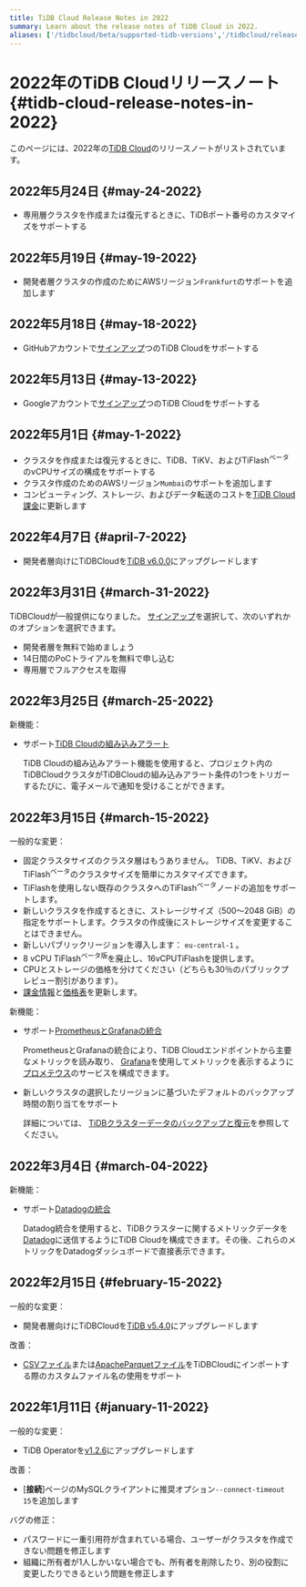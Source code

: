 ```yaml
---
title: TiDB Cloud Release Notes in 2022
summary: Learn about the release notes of TiDB Cloud in 2022.
aliases: ['/tidbcloud/beta/supported-tidb-versions','/tidbcloud/release-notes']
---
```


# 2022年のTiDB Cloudリリースノート {#tidb-cloud-release-notes-in-2022}

このページには、2022年の[TiDB Cloud](https://en.pingcap.com/tidb-cloud/)のリリースノートがリストされています。

## 2022年5月24日 {#may-24-2022}

-   専用層クラスタを作成または復元するときに、TiDBポート番号のカスタマイズをサポートする

## 2022年5月19日 {#may-19-2022}

-   開発者層クラスタの作成のためにAWSリージョン`Frankfurt`のサポートを追加します

## 2022年5月18日 {#may-18-2022}

-   GitHubアカウントで[サインアップ](https://tidbcloud.com/signup)つのTiDB Cloudをサポートする

## 2022年5月13日 {#may-13-2022}

-   Googleアカウントで[サインアップ](https://tidbcloud.com/signup)つのTiDB Cloudをサポートする

## 2022年5月1日 {#may-1-2022}

-   クラスタを作成または復元するときに、TiDB、TiKV、およびTiFlash<sup>ベータ</sup>のvCPUサイズの構成をサポートする
-   クラスタ作成のためのAWSリージョン`Mumbai`のサポートを追加します
-   コンピューティング、ストレージ、およびデータ転送のコストを[TiDB Cloud課金](/tidb-cloud/tidb-cloud-billing.md)に更新します

## 2022年4月7日 {#april-7-2022}

-   開発者層向けにTiDBCloudを[TiDB v6.0.0](https://docs.pingcap.com/tidb/v6.0/release-6.0.0-dmr)にアップグレードします

## 2022年3月31日 {#march-31-2022}

TiDBCloudが一般提供になりました。 [サインアップ](https://tidbcloud.com/signup)を選択して、次のいずれかのオプションを選択できます。

-   開発者層を無料で始めましょう
-   14日間のPoCトライアルを無料で申し込む
-   専用層でフルアクセスを取得

## 2022年3月25日 {#march-25-2022}

新機能：

-   サポート[TiDB Cloudの組み込みアラート](/tidb-cloud/monitor-built-in-alerting.md)

    TiDB Cloudの組み込みアラート機能を使用すると、プロジェクト内のTiDBCloudクラスタがTiDBCloudの組み込みアラート条件の1つをトリガーするたびに、電子メールで通知を受けることができます。

## 2022年3月15日 {#march-15-2022}

一般的な変更：

-   固定クラスタサイズのクラスタ層はもうありません。 TiDB、TiKV、およびTiFlash<sup>ベータ</sup>のクラスタサイズを簡単にカスタマイズできます。
-   TiFlashを使用しない既存のクラスタへのTiFlash<sup>ベータ</sup>ノードの追加をサポートします。
-   新しいクラスタを作成するときに、ストレージサイズ（500〜2048 GiB）の指定をサポートします。クラスタの作成後にストレージサイズを変更することはできません。
-   新しいパブリックリージョンを導入します： `eu-central-1` 。
-   8 vCPU TiFlash<sup>ベータ版</sup>を廃止し、16vCPUTiFlashを提供します。
-   CPUとストレージの価格を分けてください（どちらも30％のパブリックプレビュー割引があります）。
-   [課金情報](/tidb-cloud/tidb-cloud-billing.md)と[価格表](https://en.pingcap.com/tidb-cloud/#pricing)を更新します。

新機能：

-   サポート[PrometheusとGrafanaの統合](/tidb-cloud/monitor-prometheus-and-grafana-integration.md)

    PrometheusとGrafanaの統合により、TiDB Cloudエンドポイントから主要なメトリックを読み取り、 [Grafana](https://grafana.com/)を使用してメトリックを表示するように[プロメテウス](https://prometheus.io/)のサービスを構成できます。

-   新しいクラスタの選択したリージョンに基づいたデフォルトのバックアップ時間の割り当てをサポート

    詳細については、 [TiDBクラスターデータのバックアップと復元](/tidb-cloud/backup-and-restore.md)を参照してください。

## 2022年3月4日 {#march-04-2022}

新機能：

-   サポート[Datadogの統合](/tidb-cloud/monitor-datadog-integration.md)

    Datadog統合を使用すると、TiDBクラスターに関するメトリックデータを[Datadog](https://www.datadoghq.com/)に送信するようにTiDB Cloudを構成できます。その後、これらのメトリックをDatadogダッシュボードで直接表示できます。

## 2022年2月15日 {#february-15-2022}

一般的な変更：

-   開発者層向けにTiDBCloudを[TiDB v5.4.0](https://docs.pingcap.com/tidb/stable/release-5.4.0)にアップグレードします

改善：

-   [CSVファイル](/tidb-cloud/import-csv-files.md)または[ApacheParquetファイル](/tidb-cloud/import-parquet-files.md)をTiDBCloudにインポートする際のカスタムファイル名の使用をサポート

## 2022年1月11日 {#january-11-2022}

一般的な変更：

-   TiDB Operatorを[v1.2.6](https://docs.pingcap.com/tidb-in-kubernetes/stable/release-1.2.6)にアップグレードします

改善：

-   [**接続**]ページのMySQLクライアントに推奨オプション`--connect-timeout 15`を追加します

バグの修正：

-   パスワードに一重引用符が含まれている場合、ユーザーがクラスタを作成できない問題を修正します
-   組織に所有者が1人しかいない場合でも、所有者を削除したり、別の役割に変更したりできるという問題を修正します
